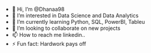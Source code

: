 - 👋 Hi, I’m @Dhanaa98
- 👀 I’m interested in Data Science and Data Analytics
- 🌱 I’m currently learning Python, SQL, PowerBI, Tableu
- 💞️ I’m looking to collaborate on new projects
- 📫 How to reach me linkedin..
- ⚡ Fun fact: Hardwork pays off

<!---
Dhanaa98/Dhanaa98 is a ✨ special ✨ repository because its `README.md` (this file) appears on your GitHub profile.
You can click the Preview link to take a look at your changes.
--->
